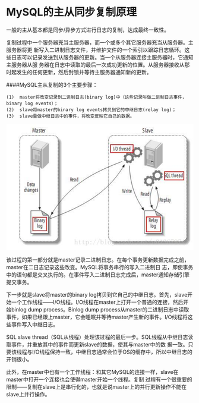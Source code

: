 # MySQL的主从同步复制原理

一般的主从基本都是同步/异步方式进行日志的复制，达成最终一致性。

复制过程中一个服务器充当主服务器，而一个或多个其它服务器充当从服务器。主服务器将更 新写入二进制日志文件，并维护文件的一个索引以跟踪日志循环。这些日志可以记录发送到从服务器的更新。当一个从服务器连接主服务器时，它通知主服务器从服 务器在日志中读取的最后一次成功更新的位置。从服务器接收从那时起发生的任何更新，然后封锁并等待主服务器通知新的更新。


####MySQL主从复制的3个主要步骤：

	(1)  master将改变记录到二进制日志(binary log)中（这些记录叫做二进制日志事件，binary log events）；
	(2)  slave将master的binary log events拷贝到它的中继日志(relay log)；
	(3)  slave重做中继日志中的事件，将改变反映它自己的数据。

![](images/binlog.jpg)

该过程的第一部分就是master记录二进制日志。在每个事务更新数据完成之前，master在二日志记录这些改变。MySQL将事务串行的写入二进制日 志，即使事务中的语句都是交叉执行的。在事件写入二进制日志完成后，master通知存储引擎提交事务。

下一步就是slave将master的binary log拷贝到它自己的中继日志。首先，slave开始一个工作线程——I/O线程。I/O线程在master上打开一个普通的连接，然后开始binlog dump process。Binlog dump process从master的二进制日志中读取事件，如果已经跟上master，它会睡眠并等待master产生新的事件。I/O线程将这些事件写入中继日志。

SQL slave thread（SQL从线程）处理该过程的最后一步。SQL线程从中继日志读取事件，并重放其中的事件而更新slave的数据，使其与master中的数 据一致。只要该线程与I/O线程保持一致，中继日志通常会位于OS的缓存中，所以中继日志的开销很小。

此外，在master中也有一个工作线程：和其它MySQL的连接一样，slave在master中打开一个连接也会使得master开始一个线程。复制 过程有一个很重要的限制——复制在slave上是串行化的，也就是说master上的并行更新操作不能在slave上并行操作。